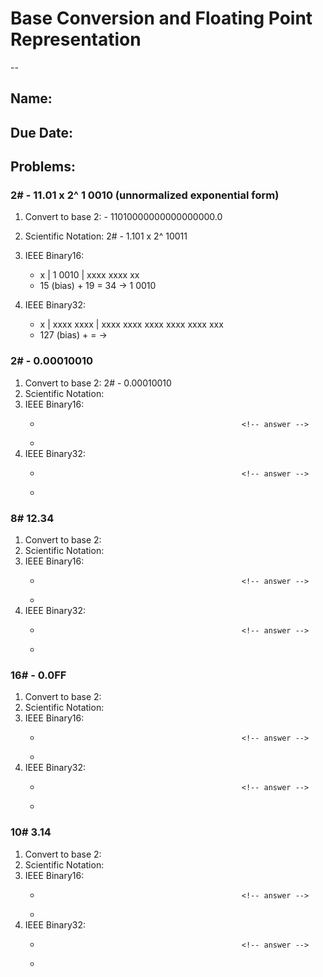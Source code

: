 # Base Conversion and Floating Point Representation
--
## Name:                                 <!-- answer -->
## Due Date:

## Problems:

### 2# - 11.01 x 2^ 1 0010  (unnormalized exponential form)

  1. Convert to base 2: - 11010000000000000000.0        <!-- answer -->
  1. Scientific Notation: 2# - 1.101 x 2^ 10011         <!-- answer -->
  1. IEEE Binary16: 
     * x | 1 0010 | xxxx xxxx xx                        <!-- answer -->
     * 15 (bias) + 19 = 34 -> 1 0010 

  1. IEEE Binary32:
     * x | xxxx xxxx | xxxx xxxx xxxx xxxx xxxx xxx     <!-- answer -->
     * 127 (bias) + = ->


### 2# - 0.00010010 

  1. Convert to base 2: 2# - 0.00010010                 <!-- answer -->
  1. Scientific Notation:                               <!-- answer -->
  1. IEEE Binary16:
     *                                                  <!-- answer -->
     *
  1. IEEE Binary32:
     *                                                  <!-- answer -->
     *


### 8#  12.34
  1. Convert to base 2:                                 <!-- answer -->
  1. Scientific Notation:                               <!-- answer -->
  1. IEEE Binary16:
     *                                                  <!-- answer -->
     *
  1. IEEE Binary32:
     *                                                  <!-- answer -->
     *

### 16# - 0.0FF
  1. Convert to base 2:                                 <!-- answer -->
  1. Scientific Notation:                               <!-- answer -->
  1. IEEE Binary16:
     *                                                  <!-- answer -->
     *
  1. IEEE Binary32:
     *                                                  <!-- answer -->
     *


### 10# 3.14
  1. Convert to base 2:                                 <!-- answer -->
  1. Scientific Notation:                               <!-- answer -->
  1. IEEE Binary16:
     *                                                  <!-- answer -->
     *
  1. IEEE Binary32:
     *                                                  <!-- answer -->
     *
